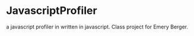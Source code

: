 JavascriptProfiler
==================

a javascript profiler in written in javascript. Class project for Emery Berger.

